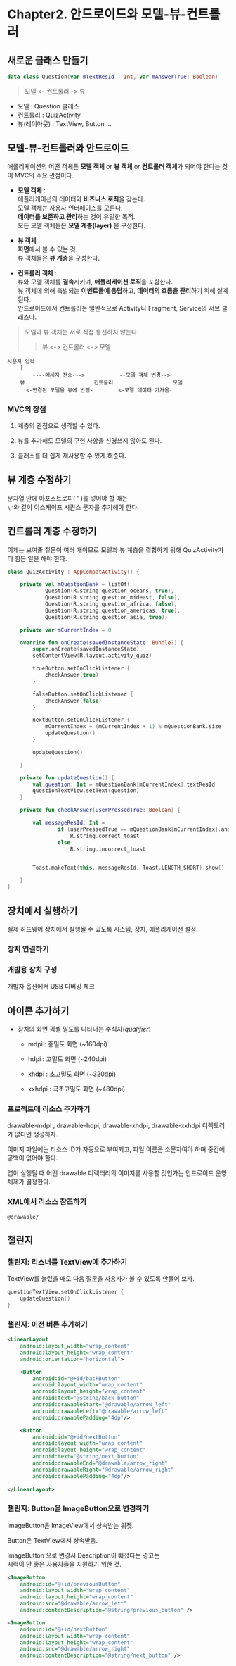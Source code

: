 # Chapter2. 안드로이드와 모델-뷰-컨트롤러

## 새로운 클래스 만들기

```kotlin
data class Question(var mTextResId : Int, var mAnswerTrue: Boolean)
```

> 모델 <- 컨트롤러 -> 뷰

- 모델 : Question 클래스
- 컨트롤러 : QuizActivity
- 뷰(레이아웃) : TextView, Button ...

## 모델-뷰-컨트롤러와 안드로이드

애플리케이션의 어떤 객체든 **모델 객체** or **뷰 객체** or **컨트롤러 객체**가 되어야 한다는 것이 MVC의 주요 관점이다.


- **모델 객체** :  
애플리케이션의 데이터와 **비즈니스 로직**을 갖는다.  
모델 객체는 사용자 인터페이스를 모른다.  
**데이터를 보존하고 관리**하는 것이 유일한 목적.  
모든 모델 객체들은 **모델 계층(layer)** 을 구성한다.

- **뷰 객체** :  
**화면**에서 볼 수 있는 것.  
뷰 객체들은 **뷰 계층**을 구성한다.

- **컨트롤러 객체** :  
뷰와 모델 객체를 **결속**시키며, **애플리케이션 로직**을 포함한다.  
뷰 객체에 의해 촉발되는 **이벤트들에 응답**하고, **데이터의 흐름을 관리**하기 위해 설계된다.  
안드로이드에서 컨트롤러는 일반적으로 Activity나 Fragment, Service의 서브 클래스다.


> 모델과 뷰 객체는 서로 직접 통신하지 않는다. 
>> 뷰 <-> 컨트롤러 <-> 모델

```
사용자 입력 
    |
        ----메세지 전송--->           --모델 객체 변경-->    
    뷰                      컨트롤러                   모델
      <-변경된 모델을 뷰에 반영-        <-모델 데이터 가져옴-
```

### MVC의 장점

1. 계층의 관점으로 생각할 수 있다.

2. 뷰를 추가해도 모델의 구현 사항을 신경쓰지 않아도 된다.

3. 클래스를 더 쉽게 재사용할 수 있게 해준다.

## 뷰 계층 수정하기

문자열 안에 아포스트로피( ' )를 넣어야 할 때는  
`\'`와 같이 이스케이프 시퀀스 문자를 추가해야 한다.  

## 컨트롤러 계층 수정하기

이제는 보여줄 질문이 여러 개이므로 모델과 뷰 계층을 결합하기 위해 QuizActivity가 더 힘든 일을 해야 한다.

```kotlin
class QuizActivity : AppCompatActivity() {

    private val mQuestionBank = listOf(
            Question(R.string.question_oceans, true),
            Question(R.string.question_mideast, false),
            Question(R.string.question_africa, false),
            Question(R.string.question_americas, true),
            Question(R.string.question_asia, true))

    private var mCurrentIndex = 0

    override fun onCreate(savedInstanceState: Bundle?) {
        super.onCreate(savedInstanceState)
        setContentView(R.layout.activity_quiz)

        trueButton.setOnClickListener {
            checkAnswer(true)
        }

        falseButton.setOnClickListener {
            checkAnswer(false)
        }

        nextButton.setOnClickListener {
            mCurrentIndex = (mCurrentIndex + 1) % mQuestionBank.size
            updateQuestion()
        }

        updateQuestion()

    }

    private fun updateQuestion() {
        val question: Int = mQuestionBank[mCurrentIndex].textResId
        questionTextView.setText(question)
    }

    private fun checkAnswer(userPressedTrue: Boolean) {

        val messageResId: Int =
                if (userPressedTrue == mQuestionBank[mCurrentIndex].answerTrue)
                    R.string.correct_toast
                else
                    R.string.incorrect_toast


        Toast.makeText(this, messageResId, Toast.LENGTH_SHORT).show()

    }
}

```

## 장치에서 실행하기
실제 하드웨어 장치에서 실행될 수 있도록 시스템, 장치, 애플리케이션 설정.

### 장치 연결하기

### 개발용 장치 구성

개발자 옵션에서 USB 디버깅 체크

## 아이콘 추가하기

- 장치의 화면 픽셀 밀도를 나타내는 수식자(_qualifier_)

    - mdpi : 중밀도 화면 (~160dpi)

    - hdpi : 고밀도 화면 (~240dpi)
    - xhdpi : 초고밀도 화면 (~320dpi)
    - xxhdpi : 극초고밀도 화면 (~480dpi)


### 프로젝트에 리소스 추가하기

drawable-mdpi , drawable-hdpi, drawable-xhdpi, drawable-xxhdpi 디렉토리가 없다면 생성하자.

이미지 파일에는 리소스 ID가 자동으로 부여되고, 
파일 이름은 소문자여야 하며 중간에 공백이 없어야 한다.


앱이 실행될 때 어떤 drawable 디렉터리의 이미지를 사용할 것인가는 안드로이드 운영체제가 결정한다.


### XML에서 리소스 참조하기

`@drawable/`

## 챌린지

### 챌린지: 리스너를 TextView에 추가하기

TextView를 눌렀을 때도 다음 질문을 사용자가 볼 수 있도록 만들어 보자.

```kotlin
questionTextView.setOnClickListener {
    updateQuestion()
}
```

### 챌린지: 이전 버튼 추가하기

```xml
<LinearLayout
    android:layout_width="wrap_content"
    android:layout_height="wrap_content"
    android:orientation="horizontal">

    <Button
        android:id="@+id/backButton"
        android:layout_width="wrap_content"
        android:layout_height="wrap_content"
        android:text="@string/back_button"
        android:drawableStart="@drawable/arrow_left"
        android:drawableLeft="@drawable/arrow_left"
        android:drawablePadding="4dp"/>

    <Button
        android:id="@+id/nextButton"
        android:layout_width="wrap_content"
        android:layout_height="wrap_content"
        android:text="@string/next_button"
        android:drawableEnd="@drawable/arrow_right"
        android:drawableRight="@drawable/arrow_right"
        android:drawablePadding="4dp"/>
        
</LinearLayout>
```



### 챌린지: Button을 ImageButton으로 변경하기

ImageButton은 ImageView에서 상속받는 위젯.

Button은 TextView에서 상속받음.

ImageButton 으로 변경시 Description이 빠졌다는 경고는  
시력이 안 좋은 사용자들을 지원하기 위한 것.



```xml
<ImageButton
    android:id="@+id/previousButton"
    android:layout_width="wrap_content"
    android:layout_height="wrap_content"
    android:src="@drawable/arrow_left"
    android:contentDescription="@string/previous_button" />

<ImageButton
    android:id="@+id/nextButton"
    android:layout_width="wrap_content"
    android:layout_height="wrap_content"
    android:src="@drawable/arrow_right"
    android:contentDescription="@string/next_button" />

```
